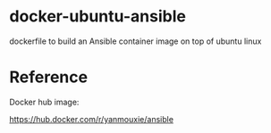 # docker-ubuntu-ansible
dockerfile to build an Ansible container image on top of ubuntu linux

# Reference

Docker hub image:

https://hub.docker.com/r/yanmouxie/ansible
